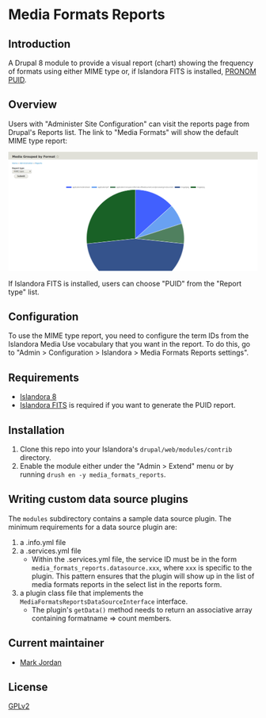 # Media Formats Reports

## Introduction

A Drupal 8 module to provide a visual report (chart) showing the frequency of formats using either MIME type or, if Islandora FITS is installed, [PRONOM PUID](https://en.wikipedia.org/wiki/PRONOM).

## Overview

Users with "Administer Site Configuration" can visit the reports page from Drupal's Reports list. The link to "Media Formats" will show the default MIME type report:

![MIME type report](docs/images/media_report.png)

If Islandora FITS is installed, users can choose "PUID" from the "Report type" list.

## Configuration

To use the MIME type report, you need to configure the term IDs from the Islandora Media Use vocabulary that you want in the report. To do this, go to "Admin > Configuration > Islandora > Media Formats Reports settings".

## Requirements

* [Islandora 8](https://github.com/Islandora/islandora)
* [Islandora FITS](https://github.com/roblib/islandora_fits) is required if you want to generate the PUID report.

## Installation

1. Clone this repo into your Islandora's `drupal/web/modules/contrib` directory.
1. Enable the module either under the "Admin > Extend" menu or by running `drush en -y media_formats_reports`.

## Writing custom data source plugins

The `modules` subdirectory contains a sample data source plugin. The minimum requirements for a data source plugin are:

1. a .info.yml file
1. a .services.yml file
   * Within the .services.yml file, the service ID must be in the form `media_formats_reports.datasource.xxx`, where `xxx` is specific to the plugin. This pattern ensures that the plugin will show up in the list of media formats reports in the select list in the reports form.
1. a plugin class file that implements the `MediaFormatsReportsDataSourceInterface` interface.
   * The plugin's `getData()` method needs to return an associative array containing formatname => count members.

## Current maintainer

* [Mark Jordan](https://github.com/mjordan)

## License

[GPLv2](http://www.gnu.org/licenses/gpl-2.0.txt)
